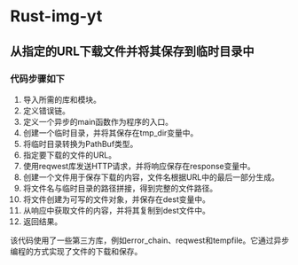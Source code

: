 # Rust-img-yt

## 从指定的URL下载文件并将其保存到临时目录中

### 代码步骤如下

1. 导入所需的库和模块。
2. 定义错误链。
3. 定义一个异步的main函数作为程序的入口。
4. 创建一个临时目录，并将其保存在tmp_dir变量中。
5. 将临时目录转换为PathBuf类型。
6. 指定要下载的文件的URL。
7. 使用reqwest库发送HTTP请求，并将响应保存在response变量中。
8. 创建一个文件用于保存下载的内容，文件名根据URL中的最后一部分生成。
9. 将文件名与临时目录的路径拼接，得到完整的文件路径。
10. 将文件创建为可写的文件对象，并保存在dest变量中。
11. 从响应中获取文件的内容，并将其复制到dest文件中。
12. 返回结果。

该代码使用了一些第三方库，例如error_chain、reqwest和tempfile。它通过异步编程的方式实现了文件的下载和保存。

